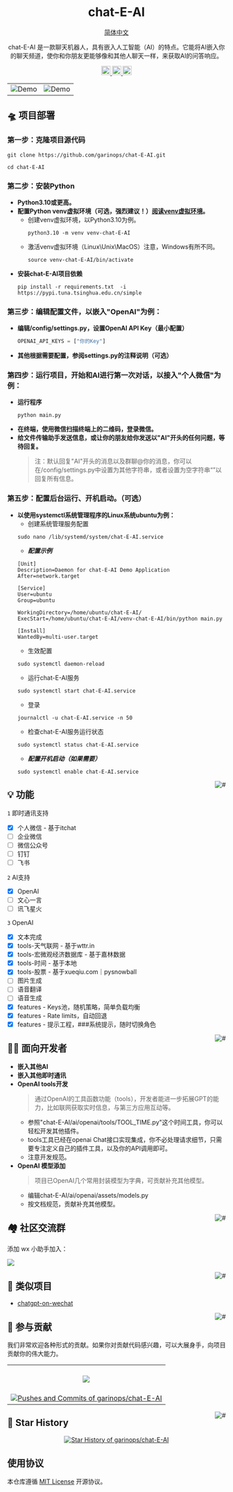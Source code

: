 <div align="center">

# chat-E-AI

<p align="center">
  <a href="./README.md">简体中文</a>
</p>

chat-E-AI 是一款聊天机器人，具有嵌入人工智能（AI）的特点。它能将AI嵌入你的聊天频道，使你和你朋友更能够像和其他人聊天一样，来获取AI的问答响应。

</div>

<p align="center">
  <a href="#-面向开发者">
    <img height="21" src="https://img.shields.io/badge/面向开发者-7d09f1?style=flat-square&logo=xcode&logoColor=ffffff" alt="development">
  </a>
  <a href="#-类似项目">
    <img height="21" src="https://img.shields.io/badge/类似项目-%23d4eaf7?style=flat-square" alt="project">
  </a>
  <a href="https://github.com/garinops/chat-E-AI/blob/main/LICENSE">
    <img height="21" src="https://img.shields.io/badge/license-MIT-ffffff?style=flat-square&labelColor=7d09f1&color=%23d4eaf7" alt="license">
  </a>
</p>

<div align="center">

|                                    |                                    |
| ---------------------------------- | ---------------------------------- |
| ![Demo](./.github/imgs/intro1.png) | ![Demo](./.github/imgs/intro2.png) |


</div>

## 🛸 项目部署
### 第一步：克隆项目源代码
  ```shell
  git clone https://github.com/garinops/chat-E-AI.git
  ```
  ```shell
  cd chat-E-AI
  ```
### 第二步：安装Python
- **Python3.10或更高。**
- **配置Python venv虚拟环境（可选，强烈建议！）[阅读venv虚拟环境](https://docs.python.org/zh-cn/3/library/venv.html)。**
  - 创建venv虚拟环境，以Python3.10为例。
    ```
    python3.10 -m venv venv-chat-E-AI
    ```
  - 激活venv虚拟环境（Linux\Unix\MacOS）注意，Windows有所不同。
    ```
    source venv-chat-E-AI/bin/activate
    ```
- **安装chat-E-AI项目依赖**
  ```shell
  pip install -r requirements.txt  -i https://pypi.tuna.tsinghua.edu.cn/simple
  ```
### 第三步：编辑配置文件，以嵌入"OpenAI"为例：
- **编辑/config/settings.py，设置OpenAI API Key（最小配置）**
  ```python
  OPENAI_API_KEYS = ["你的Key"]
  ```
- **其他根据需要配置，参阅settings.py的注释说明（可选）**

### 第四步：运行项目，开始和AI进行第一次对话，以接入"个人微信"为例：
- **运行程序**
  ```
  python main.py
  ```
- **在终端，使用微信扫描终端上的二维码，登录微信。**
- **给文件传输助手发送信息，或让你的朋友给你发送以"AI"开头的任何问题，等待回复。**
  > 注：默认回复"AI"开头的消息以及群聊@你的消息，你可以在/config/settings.py中设置为其他字符串，或者设置为空字符串“”以回复所有信息。
### 第五步：配置后台运行、开机启动。（可选）
- **以使用systemctl系统管理程序的Linux系统ubuntu为例：**
  - 创建系统管理服务配置
  ```shell
  sudo nano /lib/systemd/system/chat-E-AI.service
  ```
  - ***配置示例***
  ```config
  [Unit]
  Description=Daemon for chat-E-AI Demo Application
  After=network.target

  [Service]
  User=ubuntu
  Group=ubuntu
  
  WorkingDirectory=/home/ubuntu/chat-E-AI/
  ExecStart=/home/ubuntu/chat-E-AI/venv-chat-E-AI/bin/python main.py

  [Install]
  WantedBy=multi-user.target
  ```
  - 生效配置
  ```shell
  sudo systemctl daemon-reload
  ```
  - 运行chat-E-AI服务
  ```shell
  sudo systemctl start chat-E-AI.service
  ```
  - 登录
  ```shell
  journalctl -u chat-E-AI.service -n 50
  ```
  - 检查chat-E-AI服务运行状态
  ```shell
  sudo systemctl status chat-E-AI.service
  ```
  - ***配置开机启动（如果需要）***
  ```shell
  sudo systemctl enable chat-E-AI.service
  ```

<a href="#readme">
    <img src="https://img.shields.io/badge/-返回顶部-7d09f1.svg" alt="#" align="right">
</a>

## 💡 功能

`1` 即时通讯支持
   - [x] 个人微信 - 基于itchat
   - [ ] 企业微信
   - [ ] 微信公众号
   - [ ] 钉钉
   - [ ] 飞书

`2` AI支持
   - [x] OpenAI
   - [ ] 文心一言
   - [ ] 讯飞星火
  
`3` OpenAI
   - [x] 文本完成
   - [x] tools-天气联网 - 基于wttr.in
   - [x] tools-宏微观经济数据库 - 基于嘉林数据 
   - [x] tools-时间 - 基于本地
   - [x] tools-股票 - 基于xueqiu.com｜pysnowball
   - [ ] 图片生成
   - [ ] 语音翻译
   - [ ] 语音生成
   - [x] features - Keys池，随机策略，简单负载均衡
   - [x] features - Rate limits，自动回退
   - [x] features - 提示工程，###系统提示，随时切换角色

<a href="#readme">
    <img src="https://img.shields.io/badge/-返回顶部-7d09f1.svg" alt="#" align="right">
</a>

## 👨‍💻 面向开发者

- **嵌入其他AI**
- **嵌入其他即时通讯**
- **OpenAI tools开发**
  > 通过OpenAI的工具函数功能（tools），开发者能进一步拓展GPT的能力，比如联网获取实时信息，与第三方应用互动等。
  - 参照"chat-E-AI/ai/openai/tools/TOOL_TIME.py"这个时间工具，你可以轻松开发其他插件。
  - tools工具已经在openai Chat接口实现集成，你不必处理请求细节，只需要专注定义自己的插件工具，以及你的API调用即可。
  - 注意开发规范。
- **OpenAI 模型添加**
  > 项目已OpenAI几个常用封装模型为字典，可贡献补充其他模型。
  - 编辑chat-E-AI/ai/openai/assets/models.py
  - 按文档规范，贡献补充其他模型。
  

<a href="#readme">
    <img src="https://img.shields.io/badge/-返回顶部-7d09f1.svg" alt="#" align="right">
</a>

## 🏘️ 社区交流群

添加 wx 小助手加入：

![](https://garinasset.com/images/WX.png)

<a href="#readme">
    <img src="https://img.shields.io/badge/-返回顶部-7d09f1.svg" alt="#" align="right">
</a>

## 💪 类似项目

- [chatgpt-on-wechat](https://github.com/zhayujie/chatgpt-on-wechat)


<a href="#readme">
    <img src="https://img.shields.io/badge/-返回顶部-7d09f1.svg" alt="#" align="right">
</a>

[//]: # (## 👀 其他)

[//]: # (## 🌿 第三方生态)

## 🤝 参与贡献

我们非常欢迎各种形式的贡献。如果你对贡献代码感兴趣，可以大展身手，向项目贡献你的伟大能力。

<a href="https://github.com/garinops/chat-E-AI/graphs/contributors" target="_blank">
<table>
  <tr>
    <th colspan="2">
      <br><img src="https://contrib.rocks/image?repo=garinops/chat-E-AI"><br><br>
    </th>
  </tr>

  <tr>
    <td rowspan="2">
        <picture>
          <source media="(prefers-color-scheme: dark)"
          srcset="https://next.ossinsight.io/widgets/official/analyze-repo-pushes-and-commits-per-month/thumbnail.png?repo_id=732435359&image_size=auto&color_scheme=dark">
          <img alt="Pushes and Commits of garinops/chat-E-AI"
          src="https://next.ossinsight.io/widgets/official/analyze-repo-pushes-and-commits-per-month/thumbnail.png?repo_id=732435359&image_size=auto&color_scheme=light">
        </picture>
    </td>
  </tr>

</table>
</a>

<a href="#readme">
    <img src="https://img.shields.io/badge/-返回顶部-7d09f1.svg" alt="#" align="right">
</a>

## 🌟 Star History

<!-- Copy-paste in your Readme.md file -->

<a href="https://next.ossinsight.io/widgets/official/analyze-repo-stars-history?repo_id=732435359" target="_blank" style="display: block" align="center">
  <picture>
    <source media="(prefers-color-scheme: dark)" srcset="https://next.ossinsight.io/widgets/official/analyze-repo-stars-history/thumbnail.png?repo_id=732435359&image_size=auto&color_scheme=dark">
    <img alt="Star History of garinops/chat-E-AI" src="https://next.ossinsight.io/widgets/official/analyze-repo-stars-history/thumbnail.png?repo_id=732435359&image_size=auto&color_scheme=light">
  </picture>
</a>

<!-- Made with [OSS Insight](https://ossinsight.io/) -->

## 使用协议

本仓库遵循 [MIT License](./LICENSE)  开源协议。
